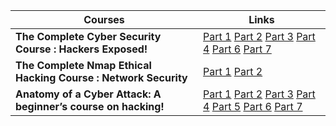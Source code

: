 | Courses |  Links                                                        |
| ------- | ------------------------------------------------------------- |
| **The Complete Cyber Security Course : Hackers Exposed!** | [Part 1](http://1ink.cc/Rmd0i) [Part 2](http://1ink.cc/J2NMT) [Part 3](http://1ink.cc/u9ktm) [Part 4](http://1ink.cc/GnIFT) [Part 6](http://1ink.cc/Rw7F0) [Part 7](http://1ink.cc/ledBj) |
| **The Complete Nmap Ethical Hacking Course : Network Security** | [Part 1](http://1ink.cc/6ifFp) [Part 2](http://1ink.cc/iBQ9w) |
| **Anatomy of a Cyber Attack: A beginner’s course on hacking!** | [Part 1](http://1ink.cc/Sq8zy) [Part 2](http://1ink.cc/Yl0BJ) [Part 3](http://1ink.cc/ZnBh3) [Part 4](http://1ink.cc/7jsOg) [Part 5](http://1ink.cc/jg6Sb) [Part 6](http://1ink.cc/AyiFk) [Part 7](http://1ink.cc/gAyJ7) |
